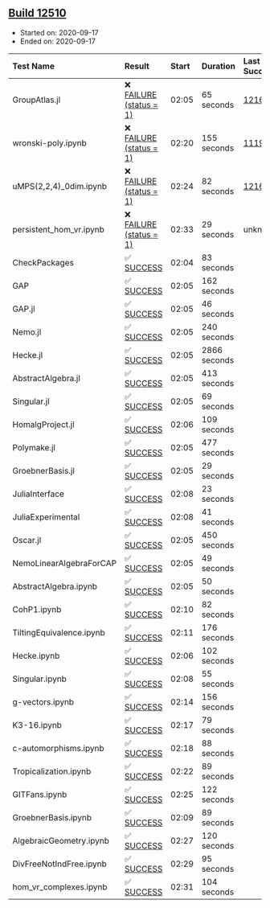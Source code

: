 ## [Build 12510](https://oscarci.mathematik.uni-kl.de/job/oscar/12510/)

* Started on: 2020-09-17
* Ended on: 2020-09-17

| Test Name    | Result | Start | Duration | Last Success | First Failure |
|:-------------|:-------|:------|:---------|:-------------|:--------------|
| GroupAtlas.jl | ❌ [FAILURE (status = 1)](https://oscarci.mathematik.uni-kl.de/job/oscar/12510/artifact/logs/build-12510/GroupAtlas.jl.log) | 02:05 | 65 seconds | [12167](https://oscarci.mathematik.uni-kl.de/job/oscar/12167/) | [12168](https://oscarci.mathematik.uni-kl.de/job/oscar/12168/) |
| wronski-poly.ipynb | ❌ [FAILURE (status = 1)](https://oscarci.mathematik.uni-kl.de/job/oscar/12510/artifact/logs/build-12510/wronski-poly.ipynb.log) | 02:20 | 155 seconds | [11192](https://oscarci.mathematik.uni-kl.de/job/oscar/11192/) | [11193](https://oscarci.mathematik.uni-kl.de/job/oscar/11193/) |
| uMPS(2,2,4)_0dim.ipynb | ❌ [FAILURE (status = 1)](https://oscarci.mathematik.uni-kl.de/job/oscar/12510/artifact/logs/build-12510/uMPS-2-2-4-_0dim.ipynb.log) | 02:24 | 82 seconds | [12167](https://oscarci.mathematik.uni-kl.de/job/oscar/12167/) | [12168](https://oscarci.mathematik.uni-kl.de/job/oscar/12168/) |
| persistent_hom_vr.ipynb | ❌ [FAILURE (status = 1)](https://oscarci.mathematik.uni-kl.de/job/oscar/12510/artifact/logs/build-12510/persistent_hom_vr.ipynb.log) | 02:33 | 29 seconds | unknown | unknown |
| CheckPackages | ✅ [SUCCESS](https://oscarci.mathematik.uni-kl.de/job/oscar/12510/artifact/logs/build-12510/CheckPackages.log) | 02:04 | 83 seconds |  |  |
| GAP | ✅ [SUCCESS](https://oscarci.mathematik.uni-kl.de/job/oscar/12510/artifact/logs/build-12510/GAP.log) | 02:05 | 162 seconds |  |  |
| GAP.jl | ✅ [SUCCESS](https://oscarci.mathematik.uni-kl.de/job/oscar/12510/artifact/logs/build-12510/GAP.jl.log) | 02:05 | 46 seconds |  |  |
| Nemo.jl | ✅ [SUCCESS](https://oscarci.mathematik.uni-kl.de/job/oscar/12510/artifact/logs/build-12510/Nemo.jl.log) | 02:05 | 240 seconds |  |  |
| Hecke.jl | ✅ [SUCCESS](https://oscarci.mathematik.uni-kl.de/job/oscar/12510/artifact/logs/build-12510/Hecke.jl.log) | 02:05 | 2866 seconds |  |  |
| AbstractAlgebra.jl | ✅ [SUCCESS](https://oscarci.mathematik.uni-kl.de/job/oscar/12510/artifact/logs/build-12510/AbstractAlgebra.jl.log) | 02:05 | 413 seconds |  |  |
| Singular.jl | ✅ [SUCCESS](https://oscarci.mathematik.uni-kl.de/job/oscar/12510/artifact/logs/build-12510/Singular.jl.log) | 02:05 | 69 seconds |  |  |
| HomalgProject.jl | ✅ [SUCCESS](https://oscarci.mathematik.uni-kl.de/job/oscar/12510/artifact/logs/build-12510/HomalgProject.jl.log) | 02:06 | 109 seconds |  |  |
| Polymake.jl | ✅ [SUCCESS](https://oscarci.mathematik.uni-kl.de/job/oscar/12510/artifact/logs/build-12510/Polymake.jl.log) | 02:05 | 477 seconds |  |  |
| GroebnerBasis.jl | ✅ [SUCCESS](https://oscarci.mathematik.uni-kl.de/job/oscar/12510/artifact/logs/build-12510/GroebnerBasis.jl.log) | 02:05 | 29 seconds |  |  |
| JuliaInterface | ✅ [SUCCESS](https://oscarci.mathematik.uni-kl.de/job/oscar/12510/artifact/logs/build-12510/JuliaInterface.log) | 02:08 | 23 seconds |  |  |
| JuliaExperimental | ✅ [SUCCESS](https://oscarci.mathematik.uni-kl.de/job/oscar/12510/artifact/logs/build-12510/JuliaExperimental.log) | 02:08 | 41 seconds |  |  |
| Oscar.jl | ✅ [SUCCESS](https://oscarci.mathematik.uni-kl.de/job/oscar/12510/artifact/logs/build-12510/Oscar.jl.log) | 02:05 | 450 seconds |  |  |
| NemoLinearAlgebraForCAP | ✅ [SUCCESS](https://oscarci.mathematik.uni-kl.de/job/oscar/12510/artifact/logs/build-12510/NemoLinearAlgebraForCAP.log) | 02:05 | 49 seconds |  |  |
| AbstractAlgebra.ipynb | ✅ [SUCCESS](https://oscarci.mathematik.uni-kl.de/job/oscar/12510/artifact/logs/build-12510/AbstractAlgebra.ipynb.log) | 02:05 | 50 seconds |  |  |
| CohP1.ipynb | ✅ [SUCCESS](https://oscarci.mathematik.uni-kl.de/job/oscar/12510/artifact/logs/build-12510/CohP1.ipynb.log) | 02:10 | 82 seconds |  |  |
| TiltingEquivalence.ipynb | ✅ [SUCCESS](https://oscarci.mathematik.uni-kl.de/job/oscar/12510/artifact/logs/build-12510/TiltingEquivalence.ipynb.log) | 02:11 | 176 seconds |  |  |
| Hecke.ipynb | ✅ [SUCCESS](https://oscarci.mathematik.uni-kl.de/job/oscar/12510/artifact/logs/build-12510/Hecke.ipynb.log) | 02:06 | 102 seconds |  |  |
| Singular.ipynb | ✅ [SUCCESS](https://oscarci.mathematik.uni-kl.de/job/oscar/12510/artifact/logs/build-12510/Singular.ipynb.log) | 02:08 | 55 seconds |  |  |
| g-vectors.ipynb | ✅ [SUCCESS](https://oscarci.mathematik.uni-kl.de/job/oscar/12510/artifact/logs/build-12510/g-vectors.ipynb.log) | 02:14 | 156 seconds |  |  |
| K3-16.ipynb | ✅ [SUCCESS](https://oscarci.mathematik.uni-kl.de/job/oscar/12510/artifact/logs/build-12510/K3-16.ipynb.log) | 02:17 | 79 seconds |  |  |
| c-automorphisms.ipynb | ✅ [SUCCESS](https://oscarci.mathematik.uni-kl.de/job/oscar/12510/artifact/logs/build-12510/c-automorphisms.ipynb.log) | 02:18 | 88 seconds |  |  |
| Tropicalization.ipynb | ✅ [SUCCESS](https://oscarci.mathematik.uni-kl.de/job/oscar/12510/artifact/logs/build-12510/Tropicalization.ipynb.log) | 02:22 | 89 seconds |  |  |
| GITFans.ipynb | ✅ [SUCCESS](https://oscarci.mathematik.uni-kl.de/job/oscar/12510/artifact/logs/build-12510/GITFans.ipynb.log) | 02:25 | 122 seconds |  |  |
| GroebnerBasis.ipynb | ✅ [SUCCESS](https://oscarci.mathematik.uni-kl.de/job/oscar/12510/artifact/logs/build-12510/GroebnerBasis.ipynb.log) | 02:09 | 89 seconds |  |  |
| AlgebraicGeometry.ipynb | ✅ [SUCCESS](https://oscarci.mathematik.uni-kl.de/job/oscar/12510/artifact/logs/build-12510/AlgebraicGeometry.ipynb.log) | 02:27 | 120 seconds |  |  |
| DivFreeNotIndFree.ipynb | ✅ [SUCCESS](https://oscarci.mathematik.uni-kl.de/job/oscar/12510/artifact/logs/build-12510/DivFreeNotIndFree.ipynb.log) | 02:29 | 95 seconds |  |  |
| hom_vr_complexes.ipynb | ✅ [SUCCESS](https://oscarci.mathematik.uni-kl.de/job/oscar/12510/artifact/logs/build-12510/hom_vr_complexes.ipynb.log) | 02:31 | 104 seconds |  |  |
